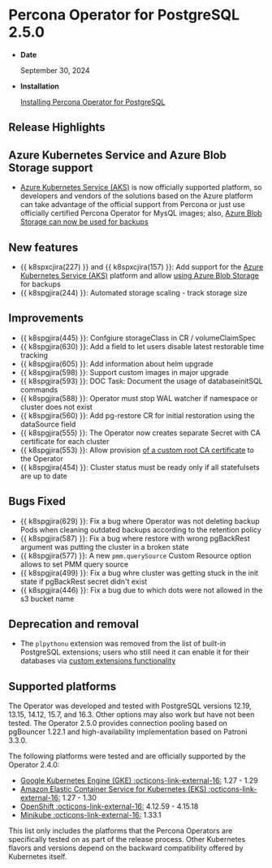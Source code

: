 # Percona Operator for PostgreSQL 2.5.0

* **Date**

    September 30, 2024

* **Installation**

    [Installing Percona Operator for PostgreSQL](../System-Requirements.md#installation-guidelines) 

## Release Highlights

## Azure Kubernetes Service and Azure Blob Storage support

* [Azure Kubernetes Service (AKS)](../aks.md) is now officially supported platform, so developers and vendors of the solutions based on the Azure platform can take advantage of the official support from Percona or just use officially certified Percona Operator for MysQL images; also, [Azure Blob Storage can now be used for backups](../backups-storage.md#__tabbed_1_2)

## New features

* {{ k8spxcjira(227) }} and {{ k8spxcjira(157) }}: Add support for the [Azure Kubernetes Service (AKS)](../aks.md) platform and allow [using Azure Blob Storage](../backups-storage.md#__tabbed_1_2) for backups
* {{ k8spgjira(244) }}: Automated storage scaling - track storage size

## Improvements

* {{ k8spgjira(445) }}: Confgiure storageClass in CR / volumeClaimSpec
* {{ k8spgjira(630) }}: Add a field to let users disable latest restorable time tracking
* {{ k8spgjira(605) }}: Add information about helm upgrade
* {{ k8spgjira(598) }}: Support custom images in major upgrade
* {{ k8spgjira(593) }}: DOC Task: Document the usage of databaseinitSQL commands
* {{ k8spgjira(588) }}: Operator must stop WAL watcher if namespace or cluster does not exist
* {{ k8spgjira(560) }}: Add pg-restore CR for initial restoration using the dataSource field
* {{ k8spgjira(555) }}: The Operator now creates separate Secret with CA certificate for each cluster
* {{ k8spgjira(553) }}: Allow provision [of a custom root CA certificate](../TLS.md#provide-custom-root-ca-certificate-to-the-operator) to the Operator
* {{ k8spgjira(454) }}: Cluster status must be ready only if all statefulsets are up to date

## Bugs Fixed

* {{ k8spgjira(629) }}: Fix a bug where Operator was not deleting backup Pods when cleaning outdated backups according to the retention policy
* {{ k8spgjira(587) }}: Fix a bug where restore with wrong pgBackRest argument was putting the cluster in a broken state
* {{ k8spgjira(577) }}: A new `pmm.querySource` Custom Resource option allows to set PMM query source
* {{ k8spgjira(499) }}: Fix a bug whre cluster was getting stuck in the init state if pgBackRest secret didn't exist
* {{ k8spgjira(446) }}: Fix a bug due to which dots were not allowed in the s3 bucket name

## Deprecation and removal

* The `plpythonu` extension was removed from the list of built-in PostgreSQL extensions; users who still need it can enable it for their databases via [custom extensions functionality](../custom-extensions.md)

## Supported platforms

The Operator was developed and tested with PostgreSQL versions 12.19, 13.15, 14.12, 15.7, and 16.3. Other options may also work but have not been tested. The Operator 2.5.0 provides connection pooling based on pgBouncer 1.22.1 and high-availability implementation based on Patroni 3.3.0.

The following platforms were tested and are officially supported by the Operator
2.4.0:

* [Google Kubernetes Engine (GKE) :octicons-link-external-16:](https://cloud.google.com/kubernetes-engine) 1.27 - 1.29
* [Amazon Elastic Container Service for Kubernetes (EKS) :octicons-link-external-16:](https://aws.amazon.com) 1.27 - 1.30
* [OpenShift :octicons-link-external-16:](https://www.redhat.com/en/technologies/cloud-computing/openshift) 4.12.59 - 4.15.18
* [Minikube :octicons-link-external-16:](https://github.com/kubernetes/minikube) 1.33.1

This list only includes the platforms that the Percona Operators are specifically tested on as part of the release process. Other Kubernetes flavors and versions depend on the backward compatibility offered by Kubernetes itself.
